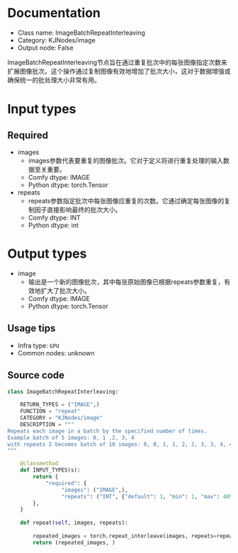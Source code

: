 
# Documentation
- Class name: ImageBatchRepeatInterleaving
- Category: KJNodes/image
- Output node: False

ImageBatchRepeatInterleaving节点旨在通过重复批次中的每张图像指定次数来扩展图像批次。这个操作通过复制图像有效地增加了批次大小，这对于数据增强或确保统一的批处理大小非常有用。

# Input types
## Required
- images
    - images参数代表要重复的图像批次。它对于定义将进行重复处理的输入数据至关重要。
    - Comfy dtype: IMAGE
    - Python dtype: torch.Tensor
- repeats
    - repeats参数指定批次中每张图像应重复的次数。它通过确定每张图像的复制因子直接影响最终的批次大小。
    - Comfy dtype: INT
    - Python dtype: int

# Output types
- image
    - 输出是一个新的图像批次，其中每张原始图像已根据repeats参数重复，有效地扩大了批次大小。
    - Comfy dtype: IMAGE
    - Python dtype: torch.Tensor


## Usage tips
- Infra type: `GPU`
- Common nodes: unknown


## Source code
```python
class ImageBatchRepeatInterleaving:
    
    RETURN_TYPES = ("IMAGE",)
    FUNCTION = "repeat"
    CATEGORY = "KJNodes/image"
    DESCRIPTION = """
Repeats each image in a batch by the specified number of times.  
Example batch of 5 images: 0, 1 ,2, 3, 4  
with repeats 2 becomes batch of 10 images: 0, 0, 1, 1, 2, 2, 3, 3, 4, 4  
"""

    @classmethod
    def INPUT_TYPES(s):
        return {
            "required": {
                 "images": ("IMAGE",),
                 "repeats": ("INT", {"default": 1, "min": 1, "max": 4096}),
        },
    } 
    
    def repeat(self, images, repeats):
       
        repeated_images = torch.repeat_interleave(images, repeats=repeats, dim=0)
        return (repeated_images, )

```
